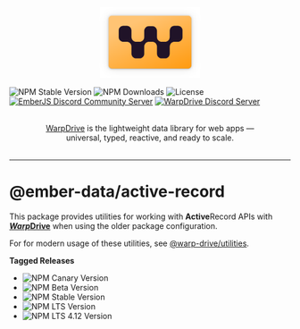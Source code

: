 <p align="center">
  <img
    class="project-logo"
    src="./logos/logo-yellow-slab.svg"
    alt="WarpDrive"
    width="180px"
    title="WarpDrive"
    />
</p>

![NPM Stable Version](https://img.shields.io/npm/v/ember-data/latest?label=version&style=flat&color=fdb155)
![NPM Downloads](https://img.shields.io/npm/dm/ember-data.svg?style=flat&color=fdb155)
![License](https://img.shields.io/github/license/warp-drive-data/warp-drive.svg?style=flat&color=fdb155)
[![EmberJS Discord Community Server](https://img.shields.io/badge/EmberJS-grey?logo=discord&logoColor=fdb155)](https://discord.gg/zT3asNS
)
[![WarpDrive Discord Server](https://img.shields.io/badge/WarpDrive-grey?logo=discord&logoColor=fdb155)](https://discord.gg/PHBbnWJx5S
)

<p align="center">
  <br>
  <a href="https://warp-drive.io">WarpDrive</a> is the lightweight data library for web apps &mdash;
  <br>
  universal, typed, reactive, and ready to scale.
  <br/><br/>
</p>

---

# @ember-data/active-record

This package provides utilities for working with **Active**Record APIs with [***Warp*Drive**](https://warp-drive.io/) when using the older package configuration.

For for modern usage of these utilities, see [@warp-drive/utilities](https://www.npmjs.com/package/@warp-drive/utilities).

**Tagged Releases**

- ![NPM Canary Version](https://img.shields.io/npm/v/%40ember-data/active-record/canary?label=%40canary&color=FFBF00)
- ![NPM Beta Version](https://img.shields.io/npm/v/%40ember-data/active-record/beta?label=%40beta&color=ff00ff)
- ![NPM Stable Version](https://img.shields.io/npm/v/%40ember-data/active-record/latest?label=%40latest&color=90EE90)
- ![NPM LTS Version](https://img.shields.io/npm/v/%40ember-data/active-record/lts?label=%40lts&color=0096FF)
- ![NPM LTS 4.12 Version](https://img.shields.io/npm/v/%40ember-data/active-record/lts-4-12?label=%40lts-4-12&color=bbbbbb)
